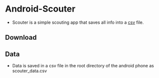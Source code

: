 # Android-Scouter
* Scouter is a simple scouting app that saves all info into a [csv](https://en.wikipedia.org/wiki/Comma-separated_values) file.

## Download

## Data
* Data is saved in a csv file in the root directory of the android phone as scouter_data.csv


